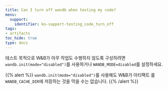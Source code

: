 ```yaml
---
title: Can I turn off wandb when testing my code?
menu:
  support:
    identifier: ko-support-testing_code_turn_off
tags:
- artifacts
toc_hide: true
type: docs
---
```


테스트 목적으로 W&B가 아무 작업도 수행하지 않도록 구성하려면 `wandb.init(mode="disabled")`를 사용하거나 `WANDB_MODE=disabled`를 설정하세요.

{{% alert %}}
`wandb.init(mode="disabled")`를 사용해도 W&B가 아티팩트 를 `WANDB_CACHE_DIR`에 저장하는 것을 막을 수는 없습니다.
{{% /alert %}}
